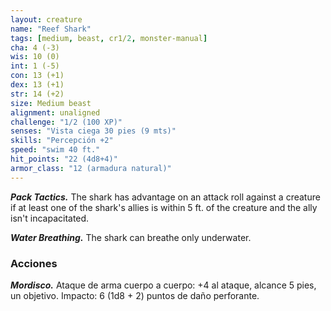 ```yaml
---
layout: creature
name: "Reef Shark"
tags: [medium, beast, cr1/2, monster-manual]
cha: 4 (-3)
wis: 10 (0)
int: 1 (-5)
con: 13 (+1)
dex: 13 (+1)
str: 14 (+2)
size: Medium beast
alignment: unaligned
challenge: "1/2 (100 XP)"
senses: "Vista ciega 30 pies (9 mts)"
skills: "Percepción +2"
speed: "swim 40 ft."
hit_points: "22 (4d8+4)"
armor_class: "12 (armadura natural)"
---
```


***Pack Tactics.*** The shark has advantage on an attack roll against a creature if at least one of the shark's allies is within 5 ft. of the creature and the ally isn't incapacitated.

***Water Breathing.*** The shark can breathe only underwater.

### Acciones

***Mordisco.*** Ataque de arma cuerpo a cuerpo: +4 al ataque, alcance 5 pies, un objetivo. Impacto: 6 (1d8 + 2) puntos de daño perforante.
